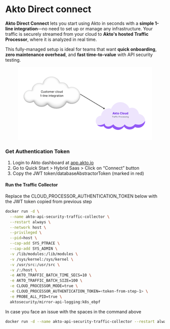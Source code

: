 # Akto Direct connect

**Akto Direct Connect** lets you start using Akto in seconds with a **simple 1-line integration**—no need to set up or manage any infrastructure. Your traffic is securely streamed from your cloud to **Akto's hosted Traffic Processor**, where it is analyzed in real time.

This fully-managed setup is ideal for teams that want **quick onboarding**, **zero maintenance overhead**, and **fast time-to-value** with API security testing.

<figure><img src="../../.gitbook/assets/image (2) (1) (1).png" alt=""><figcaption></figcaption></figure>

### Get Authentication Token 
1. Login to Akto dashboard at [app.akto.io](https://app.akto.io)
2. Go to Quick Start > Hybrid Saas > Click on “Connect” button
3. Copy the JWT token/databaseAbstractorToken (marked in red) 

#### Run the Traffic Collector

Replace the CLOUD_PROCESSOR_AUTHENTICATION_TOKEN below with the JWT token copied from previous step

```bash
docker run -d \
  --name akto-api-security-traffic-collector \
  --restart always \
  --network host \
  --privileged \
  --pid=host \
  --cap-add SYS_PTRACE \
  --cap-add SYS_ADMIN \
  -v /lib/modules:/lib/modules \
  -v /sys/kernel:/sys/kernel \
  -v /usr/src:/usr/src \
  -v /:/host \
  -e AKTO_TRAFFIC_BATCH_TIME_SECS=10 \
  -e AKTO_TRAFFIC_BATCH_SIZE=100 \
  -e CLOUD_PROCESSOR_MODE=true \
  -e CLOUD_PROCESSOR_AUTHENTICATION_TOKEN=<token-from-step-1> \
  -e PROBE_ALL_PID=true \
  aktosecurity/mirror-api-logging:k8s_ebpf
```

In case you face an issue with the spaces in the command above

```bash
docker run -d --name akto-api-security-traffic-collector --restart always --network host --pid=host --privileged --cap-add SYS_PTRACE --cap-add SYS_ADMIN -v /lib/modules:/lib/modules -v /sys/kernel:/sys/kernel -v /usr/src:/usr/src -v /:/host -e AKTO_TRAFFIC_BATCH_TIME_SECS=10 -e AKTO_TRAFFIC_BATCH_SIZE=100 -e AKTO_KAFKA_BROKER_MAL=<kafka_ip> -e CLOUD_PROCESSOR_MODE=true -e CLOUD_PROCESSOR_AUTHENTICATION_TOKEN=<token-from-step-1> -e PROBE_ALL_PID=true aktosecurity/mirror-api-logging:k8s_ebpf
```

